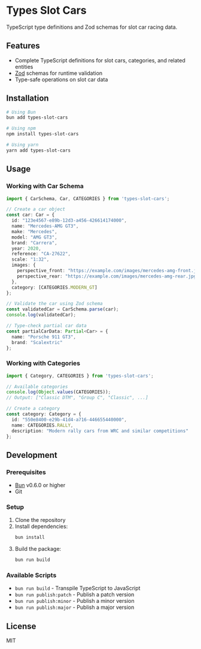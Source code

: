 # Types Slot Cars

TypeScript type definitions and Zod schemas for slot car racing data.

## Features

- Complete TypeScript definitions for slot cars, categories, and related entities
- [Zod](https://github.com/colinhacks/zod) schemas for runtime validation
- Type-safe operations on slot car data

## Installation

```bash
# Using Bun
bun add types-slot-cars

# Using npm
npm install types-slot-cars

# Using yarn
yarn add types-slot-cars
```

## Usage

### Working with Car Schema

```typescript
import { CarSchema, Car, CATEGORIES } from 'types-slot-cars';

// Create a car object
const car: Car = {
  id: "123e4567-e89b-12d3-a456-426614174000",
  name: "Mercedes-AMG GT3",
  make: "Mercedes",
  model: "AMG GT3",
  brand: "Carrera",
  year: 2020,
  reference: "CA-27622",
  scale: "1:32",
  images: {
    perspective_front: "https://example.com/images/mercedes-amg-front.jpg",
    perspective_rear: "https://example.com/images/mercedes-amg-rear.jpg"
  },
  category: [CATEGORIES.MODERN_GT]
};

// Validate the car using Zod schema
const validatedCar = CarSchema.parse(car);
console.log(validatedCar);

// Type-check partial car data
const partialCarData: Partial<Car> = {
  name: "Porsche 911 GT3",
  brand: "Scalextric"
};
```

### Working with Categories

```typescript
import { Category, CATEGORIES } from 'types-slot-cars';

// Available categories
console.log(Object.values(CATEGORIES));
// Output: ["Classic DTM", "Group C", "Classic", ...]

// Create a category
const category: Category = {
  id: "550e8400-e29b-41d4-a716-446655440000",
  name: CATEGORIES.RALLY,
  description: "Modern rally cars from WRC and similar competitions"
};
```

## Development

### Prerequisites

- [Bun](https://bun.sh/) v0.6.0 or higher
- Git

### Setup

1. Clone the repository
2. Install dependencies:
   ```bash
   bun install
   ```
3. Build the package:
   ```bash
   bun run build
   ```

### Available Scripts

- `bun run build` - Transpile TypeScript to JavaScript
- `bun run publish:patch` - Publish a patch version
- `bun run publish:minor` - Publish a minor version
- `bun run publish:major` - Publish a major version

## License

MIT
